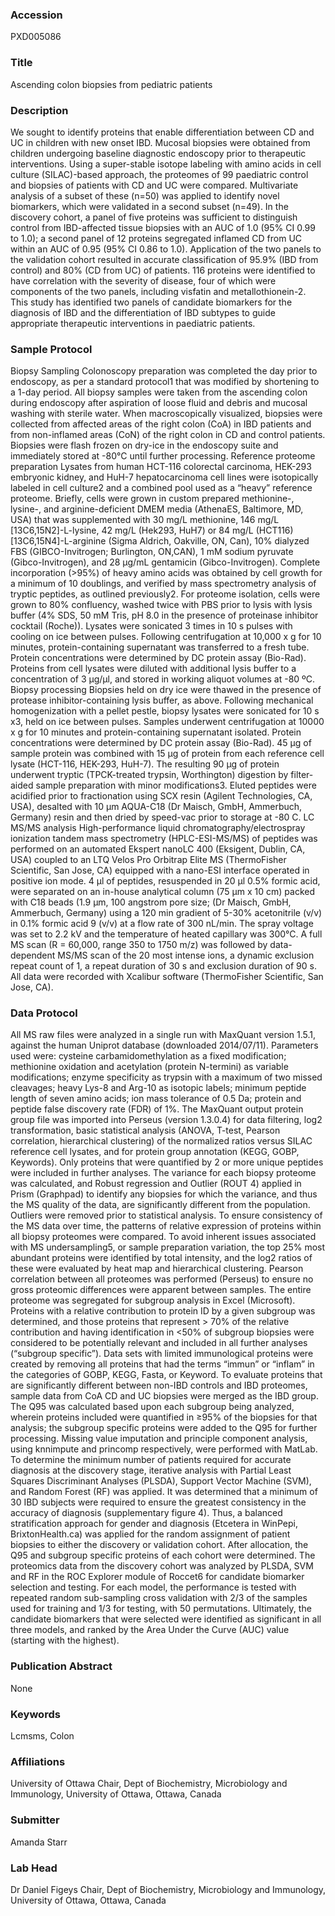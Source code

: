 ### Accession
PXD005086

### Title
Ascending colon biopsies from pediatric patients

### Description
We sought to identify proteins that enable differentiation between CD and UC in children with new onset IBD. Mucosal biopsies were obtained from children undergoing baseline diagnostic endoscopy prior to therapeutic interventions. Using a super-stable isotope labeling with amino acids in cell culture (SILAC)-based approach, the proteomes of 99 paediatric control and biopsies of patients with CD and UC were compared. Multivariate analysis of a subset of these (n=50) was applied to identify novel biomarkers, which were validated in a second subset (n=49). In the discovery cohort, a panel of five proteins was sufficient to distinguish control from IBD-affected tissue biopsies with an AUC of 1.0 (95% CI 0.99 to 1.0); a second panel of 12 proteins segregated inflamed CD from UC within an AUC of 0.95 (95% CI 0.86 to 1.0). Application of the two panels to the validation cohort resulted in accurate classification of 95.9% (IBD from control) and 80% (CD from UC) of patients. 116 proteins were identified to have correlation with the severity of disease, four of which were components of the two panels, including visfatin and metallothionein-2. This study has identified two panels of candidate biomarkers for the diagnosis of IBD and the differentiation of IBD subtypes to guide appropriate therapeutic interventions in paediatric patients.

### Sample Protocol
Biopsy Sampling Colonoscopy preparation was completed the day prior to endoscopy, as per a standard protocol1 that was modified by shortening to a 1-day period. All biopsy samples were taken from the ascending colon during endoscopy after aspiration of loose fluid and debris and mucosal washing with sterile water. When macroscopically visualized, biopsies were collected from affected areas of the right colon (CoA) in IBD patients and from non-inflamed areas (CoN) of the right colon in CD and control patients. Biopsies were flash frozen on dry-ice in the endoscopy suite and immediately stored at -80°C until further processing.  Reference proteome preparation Lysates from human HCT-116 colorectal carcinoma, HEK-293 embryonic kidney, and HuH-7 hepatocarcinoma cell lines were isotopically labeled in cell culture2 and a combined pool used as a “heavy” reference proteome. Briefly, cells were grown in custom prepared methionine-, lysine-, and arginine-deficient DMEM media (AthenaES, Baltimore, MD, USA) that was supplemented with 30 mg/L methionine, 146 mg/L [13C6,15N2]-L-lysine, 42 mg/L (Hek293, HuH7)  or 84 mg/L (HCT116) [13C6,15N4]-L-arginine (Sigma Aldrich, Oakville, ON, Can), 10% dialyzed FBS (GIBCO-Invitrogen; Burlington, ON,CAN), 1 mM sodium pyruvate (Gibco-Invitrogen), and 28 µg/mL gentamicin (Gibco-Invitrogen). Complete incorporation (>95%) of heavy amino acids was obtained by cell growth for a minimum of 10 doublings, and verified by mass spectrometry analysis of tryptic peptides, as outlined previously2. For proteome isolation, cells were grown to 80% confluency, washed twice with PBS prior to lysis with lysis buffer (4% SDS, 50 mM Tris, pH 8.0 in the presence of proteinase inhibitor cocktail (Roche)). Lysates were sonicated 3 times in 10 s pulses with cooling on ice between pulses. Following centrifugation at 10,000 x g for 10 minutes, protein-containing supernatant was transferred to a fresh tube. Protein concentrations were determined by DC protein assay (Bio-Rad). Proteins from cell lysates were diluted with additional lysis buffer to a concentration of 3 µg/µl, and stored in working aliquot volumes at -80 ºC.  Biopsy processing Biopsies held on dry ice were thawed in the presence of protease inhibitor-containing lysis buffer, as above. Following mechanical homogenization with a pellet pestle, biopsy lysates were sonicated for 10 s x3, held on ice between pulses. Samples underwent centrifugation at 10000 x g for 10 minutes and protein-containing supernatant isolated. Protein concentrations were determined by DC protein assay (Bio-Rad). 45 µg of sample protein was combined with 15 µg of protein from each reference cell lysate (HCT-116, HEK-293, HuH-7). The resulting 90 µg of protein underwent tryptic (TPCK-treated trypsin, Worthington) digestion by filter-aided sample preparation with minor modifications3. Eluted peptides were acidified prior to fractionation using SCX resin (Agilent Technologies, CA, USA), desalted with 10 µm AQUA-C18 (Dr Maisch, GmbH, Ammerbuch, Germany) resin and then dried by speed-vac prior to storage at -80 C.   LC MS/MS analysis High-performance liquid chromatography/electrospray ionization tandem mass spectrometry (HPLC-ESI-MS/MS) of peptides was performed on an automated Ekspert nanoLC 400 (Eksigent, Dublin, CA, USA) coupled to an LTQ Velos Pro Orbitrap Elite MS (ThermoFisher Scientific, San Jose, CA) equipped with a nano-ESI interface operated in positive ion mode. 4 µl of peptides, resuspended in 20 µl 0.5% formic acid, were separated on an in-house analytical column (75 µm x 10 cm) packed with C18 beads (1.9 µm, 100 angstrom pore size; (Dr Maisch, GmbH, Ammerbuch, Germany) using a 120 min gradient of 5-30% acetonitrile (v/v) in 0.1% formic acid 9 (v/v) at a flow rate of 300 nL/min. The spray voltage was set to 2.2 kV and the temperature of heated capillary was 300°C. A full MS scan (R = 60,000, range 350 to 1750 m/z) was followed by data-dependent MS/MS scan of the 20 most intense ions, a dynamic exclusion repeat count of 1, a repeat duration of 30 s and exclusion duration of 90 s. All data were recorded with Xcalibur software (ThermoFisher Scientific, San Jose, CA).

### Data Protocol
All MS raw files were analyzed in a single run with MaxQuant version 1.5.1, against the human Uniprot database (downloaded 2014/07/11). Parameters used were: cysteine carbamidomethylation as a fixed modification; methionine oxidation and acetylation (protein N-termini) as variable modifications; enzyme specificity as trypsin with a maximum of two missed cleavages; heavy Lys-8 and Arg-10 as isotopic labels; minimum peptide length of seven amino acids; ion mass tolerance of 0.5 Da; protein and peptide false discovery rate (FDR) of 1%.   The MaxQuant output protein group file was imported into Perseus (version 1.3.0.4) for data filtering, log2 transformation, basic statistical analysis (ANOVA, T-test, Pearson correlation, hierarchical clustering) of the normalized ratios versus SILAC reference cell lysates, and for protein group annotation (KEGG, GOBP, Keywords). Only proteins that were quantified by 2 or more unique peptides were included in further analyses. The variance for each biopsy proteome was calculated, and Robust regression and Outlier (ROUT 4) applied in Prism (Graphpad) to identify any biopsies for which the variance, and thus the MS quality of the data, are significantly different from the population. Outliers were removed prior to statistical analysis.  To ensure consistency of the MS data over time, the patterns of relative expression of proteins within all biopsy proteomes were compared. To avoid inherent issues associated with MS undersampling5, or sample preparation variation, the top 25% most abundant proteins were identified by total intensity, and the log2 ratios of these were evaluated by heat map and hierarchical clustering. Pearson correlation between all proteomes was performed (Perseus) to ensure no gross proteomic differences were apparent between samples.  The entire proteome was segregated for subgroup analysis in Excel (Microsoft). Proteins with a relative contribution to protein ID by a given subgroup was determined, and those proteins that represent > 70% of the relative contribution and having identification in <50% of subgroup biopsies were considered to be potentially relevant and included in all further analyses (“subgroup specific”). Data sets with limited immunological proteins were created by removing all proteins that had the terms “immun” or “inflam” in the categories of GOBP, KEGG, Fasta, or Keyword. To evaluate proteins that are significantly different between non-IBD controls and IBD proteomes, sample data from CoA CD and UC biopsies were merged as the IBD group. The Q95 was calculated based upon each subgroup being analyzed, wherein proteins included were quantified in ≥95% of the biopsies for that analysis; the subgroup specific proteins were added to the Q95 for further processing. Missing value imputation and principle component analysis, using knnimpute and princomp respectively, were performed with MatLab.   To determine the minimum number of patients required for accurate diagnosis at the discovery stage, iterative analysis with Partial Least Squares Discriminant Analyses (PLSDA), Support Vector Machine (SVM), and Random Forest (RF) was applied. It was determined that a minimum of 30 IBD subjects were required to ensure the greatest consistency in the accuracy of diagnosis (supplementary figure 4). Thus, a balanced stratification approach for gender and diagnosis (Etcetera in WinPepi, BrixtonHealth.ca) was applied for the random assignment of patient biopsies to either the discovery or validation cohort. After allocation, the Q95 and subgroup specific proteins of each cohort were determined.  The proteomics data from the discovery cohort was analyzed by PLSDA, SVM and RF in the ROC Explorer module of Roccet6 for candidate biomarker selection and testing. For each model, the performance is tested with repeated random sub-sampling cross validation with 2/3 of the samples used for training and 1/3 for testing, with 50 permutations. Ultimately, the candidate biomarkers that were selected were identified as significant in all three models, and ranked by the Area Under the Curve (AUC) value (starting with the highest).

### Publication Abstract
None

### Keywords
Lcmsms, Colon

### Affiliations
University of Ottawa
Chair, Dept of Biochemistry, Microbiology and Immunology, University of Ottawa, Ottawa, Canada

### Submitter
Amanda Starr

### Lab Head
Dr Daniel Figeys
Chair, Dept of Biochemistry, Microbiology and Immunology, University of Ottawa, Ottawa, Canada


